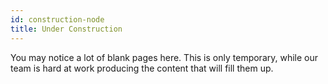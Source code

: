 ```yaml
---
id: construction-node
title: Under Construction
---
```


You may notice a lot of blank pages here. This is only temporary, while our team is hard at work producing the content that will fill them up.
